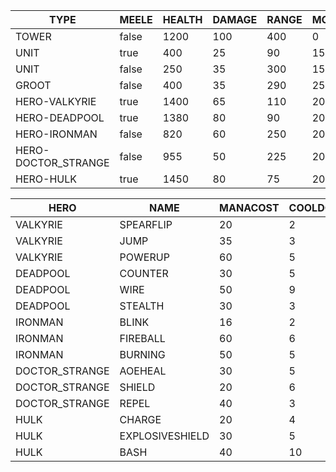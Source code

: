 |TYPE|MEELE|HEALTH|DAMAGE|RANGE|MOVESPEED|ATTACKTIME|GOLD|MANA|MANAREG|
|--|--|--|--|--|--|--|--|--|--|
|TOWER|false|1200|100|400|0|0.2|0|0|0|
|UNIT|true|400|25|90|150|0.2|30|0|0|
|UNIT|false|250|35|300|150|0.2|50|0|0|
|GROOT|false|400|35|290|250|0.2|100|0|0|
|HERO-VALKYRIE|true|1400|65|110|200|0.1|300|155|2|
|HERO-DEADPOOL|true|1380|80|90|200|0.1|300|100|1|
|HERO-IRONMAN|false|820|60|250|200|0.1|300|200|2|
|HERO-DOCTOR_STRANGE|false|955|50|225|200|0.1|300|300|2|
|HERO-HULK|true|1450|80|75|200|0.1|300|90|1|

|HERO|NAME|MANACOST|COOLDOWN|RANGE|TARGETTYPE|
|--|--|--|--|--|--|
|VALKYRIE|SPEARFLIP|20|2|155|UNIT|
|VALKYRIE|JUMP|35|3|250|POSITION|
|VALKYRIE|POWERUP|60|5|0|SELF|
|DEADPOOL|COUNTER|30|5|350|SELF|
|DEADPOOL|WIRE|50|9|200|POSITION|
|DEADPOOL|STEALTH|30|3|0|POSITION|
|IRONMAN|BLINK|16|2|200|POSITION|
|IRONMAN|FIREBALL|60|6|350|POSITION|
|IRONMAN|BURNING|50|5|250|POSITION|
|DOCTOR_STRANGE|AOEHEAL|30|5|250|POSITION|
|DOCTOR_STRANGE|SHIELD|20|6|500|UNIT|
|DOCTOR_STRANGE|REPEL|40|3|300|POSITION|
|HULK|CHARGE|20|4|500|UNIT|
|HULK|EXPLOSIVESHIELD|30|5|100|SELF|
|HULK|BASH|40|10|120|UNIT|
